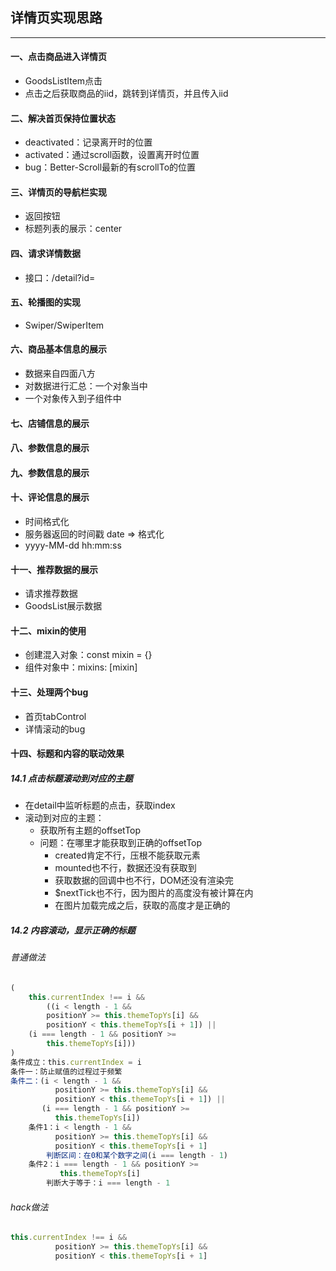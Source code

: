## 详情页实现思路

***

#### 一、点击商品进入详情页

- GoodsListItem点击
- 点击之后获取商品的iid，跳转到详情页，并且传入iid

#### 二、解决首页保持位置状态

- deactivated：记录离开时的位置
- activated：通过scroll函数，设置离开时位置
- bug：Better-Scroll最新的有scrollTo的位置

#### 三、详情页的导航栏实现

- 返回按钮
- 标题列表的展示：center

#### 四、请求详情数据

- 接口：/detail?id=

#### 五、轮播图的实现

- Swiper/SwiperItem

#### 六、商品基本信息的展示

- 数据来自四面八方
- 对数据进行汇总：一个对象当中
- 一个对象传入到子组件中

#### 七、店铺信息的展示

#### 八、参数信息的展示

#### 九、参数信息的展示

#### 十、评论信息的展示

- 时间格式化
- 服务器返回的时间戳 date => 格式化
- yyyy-MM-dd hh:mm:ss

#### 十一、推荐数据的展示

- 请求推荐数据
- GoodsList展示数据

#### 十二、mixin的使用

- 创建混入对象：const mixin = {}
- 组件对象中：mixins: [mixin]

#### 十三、处理两个bug

- 首页tabControl
- 详情滚动的bug

#### 十四、标题和内容的联动效果

##### 14.1 点击标题滚动到对应的主题

- 在detail中监听标题的点击，获取index
- 滚动到对应的主题：
  - 获取所有主题的offsetTop
  - 问题：在哪里才能获取到正确的offsetTop
    - created肯定不行，压根不能获取元素
    - mounted也不行，数据还没有获取到
    - 获取数据的回调中也不行，DOM还没有渲染完
    - $nextTick也不行，因为图片的高度没有被计算在内
    - 在图片加载完成之后，获取的高度才是正确的

##### 14.2 内容滚动，显示正确的标题

###### 普通做法

```js
(
    this.currentIndex !== i &&
		((i < length - 1 &&
		positionY >= this.themeTopYs[i] &&
		positionY < this.themeTopYs[i + 1]) ||
	(i === length - 1 && positionY >=       
     	this.themeTopYs[i]))
)
条件成立：this.currentIndex = i
条件一：防止赋值的过程过于频繁
条件二：(i < length - 1 &&
		  positionY >= this.themeTopYs[i] &&
		  positionY < this.themeTopYs[i + 1]) ||
	   (i === length - 1 && positionY >=       
     	  this.themeTopYs[i])
	条件1：i < length - 1 &&
		  positionY >= this.themeTopYs[i] &&
		  positionY < this.themeTopYs[i + 1]
		判断区间：在0和某个数字之间(i === length - 1)
	条件2：i === length - 1 && positionY >=       
     	   this.themeTopYs[i]
		判断大于等于：i === length - 1
```

###### hack做法

```js
this.currentIndex !== i &&
          positionY >= this.themeTopYs[i] &&
          positionY < this.themeTopYs[i + 1]
```

